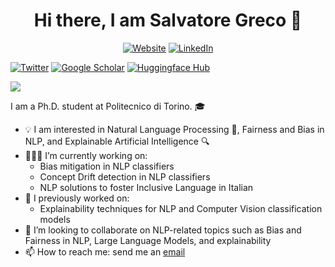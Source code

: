 <!--
### Hi there 👋
-->


<h1 align="center"> Hi there, I am Salvatore Greco 👋 </h1>




<p align="center">
  <a href="https://grecosalvatore.github.io/"><img alt="Website" title="Website" src=""></a>
  <a href="https://www.linkedin.com/in/salvatore-greco-8a27a5142/"><img alt="LinkedIn" title="LinkedIn"src="https://img.shields.io/badge/linkedin-%230077B5.svg?&style=for-the-badge&logo=linkedin&logoColor=white"></a>
  
  <a href="https://twitter.com/_salvatoregreco"><img alt="Twitter" title="Twitter" src="https://img.shields.io/badge/Twitter-1DA1F2?style=for-the-badge&logo=twitter&logoColor=white"/></a>
  <a href="https://scholar.google.com/citations?user=d8-6Up8AAAAJ&hl=en"><img alt="Google Scholar" title="Google Scholar" src="https://img.shields.io/badge/scholar-77a9fa.svg?&style=for-the-badge&logo=google-scholar&logoColor=white"></a>
  <a href="https://huggingface.co/grecosalvatore"><img alt="Huggingface Hub" title="Huggingface Hub" src="https://tinyurl.com/hf-shield"></a>
</p>


<a href="https://github.com/404"><img src="https://user-images.githubusercontent.com/73097560/115834477-dbab4500-a447-11eb-908a-139a6edaec5c.gif"></a>

I am a Ph.D. student at Politecnico di Torino. 🎓

- 💡 I am interested in Natural Language Processing 📝, Fairness and Bias in NLP, and Explainable Artificial Intelligence 🔍
- 🧑🏽‍💻 I’m currently working on:
  - Bias mitigation in NLP classifiers
  - Concept Drift detection in NLP classifiers
  - NLP solutions to foster Inclusive Language in Italian
- 🔭 I previously worked on:
  -  Explainability techniques for NLP and Computer Vision classification models  
- 👯 I’m looking to collaborate on NLP-related topics such as Bias and Fairness in NLP, Large Language Models, and explainability
- 📫 How to reach me: send me an [email](mailto:salvatore_greco@polito.it)


<!--
**grecosalvatore/grecosalvatore** is a ✨ _special_ ✨ repository because its `README.md` (this file) appears on your GitHub profile.

Here are some ideas to get you started:

- 🔭 I’m currently working on ...
- 🌱 I’m currently learning ...
- 👯 I’m looking to collaborate on ...
- 🤔 I’m looking for help with ...
- 💬 Ask me about ...

- 😄 Pronouns: ...
- ⚡ Fun fact: ...
-->
